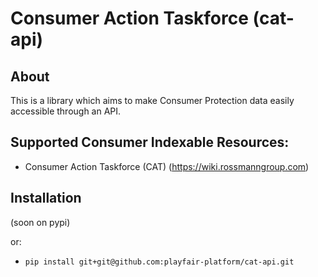 # Consumer Action Taskforce (cat-api)

## About
This is a library which aims to make Consumer Protection data easily accessible through an API.

## Supported Consumer Indexable Resources:
- Consumer Action Taskforce (CAT) (https://wiki.rossmanngroup.com)



## Installation
(soon on pypi)

or:
- `pip install git+git@github.com:playfair-platform/cat-api.git`
